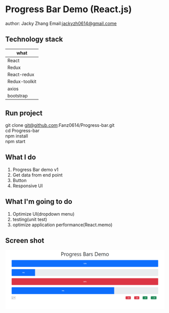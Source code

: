 Progress Bar Demo (React.js)
====
author: Jacky Zhang  Email:jackyzh0614@gmail.come  

Technology stack
----------

| what   |
| ---------- |
| React    | 
| Redux     |
| React-redux     | 
| Redux-toolkit     | 
| axios     |
| bootstrap    | 


Run project
-----------
git clone git@github.com:Fanz0614/Progress-bar.git <br>
cd Progress-bar <br>
npm install <br>
npm start <br>

What I do 
---------
1. Progress Bar demo v1
2. Get data from end point
3. Button
4. Responsive UI

What I'm going to do
--------------
1. Optimize UI(dropdown menu)
2. testing(unit test)
3. optimize application performance(React.memo)

Screen shot
-----------
![Alt text](https://raw.githubusercontent.com/Fanz0614/pic/master/snapshot.PNG)


